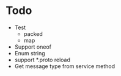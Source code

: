 # Todo

* Test
	* packed
	* map
* Support oneof
* Enum string
* support *.proto reload
* Get message type from service method
